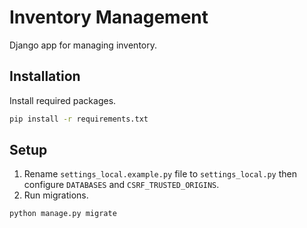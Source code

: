 # Inventory Management

Django app for managing inventory.

## Installation

Install required packages.

```bash
pip install -r requirements.txt
```

## Setup
1. Rename ``settings_local.example.py`` file to ``settings_local.py`` then configure `DATABASES` and `CSRF_TRUSTED_ORIGINS`.
2. Run migrations.
```bash
python manage.py migrate
```

